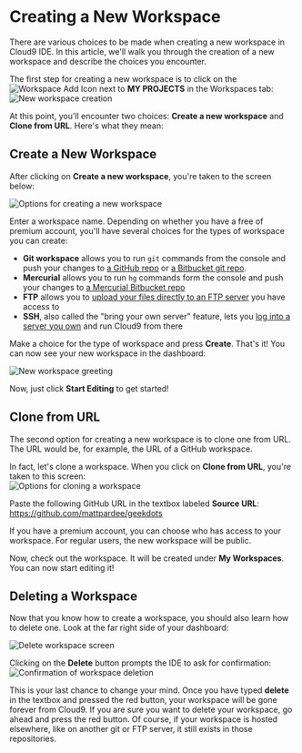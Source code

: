 # Creating a New Workspace

There are various choices to be made when creating a new workspace in Cloud9 IDE. In this article, we'll walk you through the creation of a new workspace and describe the choices you encounter.

The first step for creating a new workspace is to click on the ![Workspace Add Icon](./icons/workspacePlusIcon.png) next to **MY PROJECTS**  in the Workspaces tab:
![New workspace creation](./images/newWorkspace.png)

At this point, you'll encounter two choices: **Create a new workspace** and **Clone from URL**. Here's what they mean:

## Create a New Workspace

After clicking on **Create a new workspace**, you're taken to the screen below:

![Options for creating a new workspace](./images/createNewWorkspaceOptions.png)

Enter a workspace name. Depending on whether you have a free of premium account, you'll have several choices for the types of workspace you can create:

* **Git workspace** allows you to run `git` commands from the console and push your changes to [a GitHub repo](./setting_up_github_workspace.html) or [a Bitbucket git repo](./setting_up_bitbucket_workspace.html).
* **Mercurial** allows you to run `hg` commands form the console and push your changes to [a Mercurial Bitbucket repo](./setting_up_bitbucket_workspace.html)
* **FTP** allows you to [upload your files directly to an FTP server](./ftp_workspaces.html) you have access to
* **SSH**, also called the "bring your own server" feature, lets you [log into a server you own](./run_your_own_workspace.html) and run Cloud9 from there

Make a choice for the type of workspace and press **Create**. That's it! You can now see your new workspace in the dashboard:

![New workspace greeting](./images/createdWorkspace.png)

Now, just click **Start Editing** to get started!

## Clone from URL

The second option for creating a new workspace is to clone one from URL. The URL would be, for example, the URL of a GitHub workspace.

In fact, let's clone a workspace. When you click on **Clone from URL**, you're taken to this screen:  
![Options for cloning a workspace](./images/cloneWorkspaceOptions.png)

Paste the following GitHub URL in the textbox labeled **Source URL**: https://github.com/mattpardee/geekdots 

If you have a premium account, you can choose who has access to your workspace. For regular users, the new workspace will be public.

Now, check out the workspace. It will be created under **My Workspaces**. You can now start editing it!

## Deleting a Workspace

Now that you know how to create a workspace, you should also learn how to delete one. Look at the far right side of your dashboard:

![Delete workspace screen](./images/deleteWorkspace.png)

Clicking on the **Delete** button prompts the IDE to ask for confirmation:  
![Confirmation of workspace deletion](./images/deleteConfirmation.png)

This is your last chance to change your mind. Once you have typed **delete** in the textbox and pressed the red button, your workspace will be gone forever from Cloud9. If you are sure you want to delete your workspace, go ahead and press the red button. Of course, if your workspace is hosted elsewhere, like on another git or FTP server, it still exists in those repositories.
